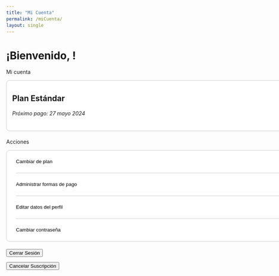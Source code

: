 ```yaml
---
title: "Mi Cuenta"
permalink: /miCuenta/
layout: single
---
```


<h1> ¡Bienvenido, <span id="username"></span>! </h1>


<style>

.plan {
  width: 800px; /* Ancho deseado de cada plan */
  padding: 5px;
  border: 1px solid #ccc;
  border-radius: 8px;
  background: white;
  text-align: left;
  margin-bottom: 20px; /* Espacio inferior entre cada plan */
  margin-top: 0px;
  margin-left: 0px;
  margin-right: 12px;
}

.plan-contenido {
padding-left: 10px; /* Añade un margen a la izquierda del contenido */
}
  
.linea {
  width: 750px;
  height: 1px;
  background: linear-gradient(to right, #ccc 0%, #ccc 100%, transparent 50%, transparent 100%);
  margin-bottom: 5px; /* Espacio inferior entre cada plan */
  margin-top: 5px;
  margin-left: 20px;
}

/* Estilo CSS para alinear la imagen a la derecha */
img {
  float: right; /* Alinea la imagen a la derecha */
  margin-left: 10px; /* Agrega un margen izquierdo para separar la imagen del texto */
  /*margin-top: 10.125px;*/
  margin-bottom: 15px; /* Espacio inferior entre cada plan */
  margin-top: 15px;
}

.boton {
  display: inline-block;
  padding: 0px 0px;
  padding-left: 20px; /* Añade un margen a la izquierda del texto dentro del botón */
  padding-right: 20px; /* Añade un margen a la izquierda del texto dentro del botón */
  width: 790px; /* Establece el ancho deseado para el botón */
  text-align: left; /* Alinea el texto a la izquierda dentro del botón */
  background: white;
  border: none;
  border-radius: 5px;
  cursor: pointer;
  text-decoration: none;
  line-height: 50px; /* Centra verticalmente el texto */
}

.boton:hover {
  background-color: #f4f4f4;
}
  
</style>



Mi cuenta 

<div class="plan">
  <div class="plan-contenido">
    <h2>Plan Estándar</h2>
    <h6>Próximo pago: 27 mayo 2024</h6>
  </div>
</div>



Acciones

<div class="plan">
  <button class="boton">
  Cambiar de plan
  <img src="/assets/images/angulo-derecho.svg" width="20" height="20" style="vertical-align: middle;">
  </button>
  <div class="linea"></div>
  <button class="boton">
    Administrar formas de pago
    <img src="/assets/images/angulo-derecho.svg" width="20" height="20" style="vertical-align: middle;">
  </button>
  <div class="linea"></div>
  <button class="boton">
    Editar datos del perfil
    <img src="/assets/images/angulo-derecho.svg" width="20" height="20" style="vertical-align: middle;">
  </button>
  <div class="linea"></div>
  <button class="boton">
    Cambiar contraseña
    <img src="/assets/images/angulo-derecho.svg" width="20" height="20" style="vertical-align: middle;">
  </button>

</div>

<!-- Logout button -->
<button onclick="logout()">Cerrar Sesión</button>

<!-- Display subscription plan -->
<p id="subscription-plan"></p>

<!-- Unsubscribe button -->
<button onclick="cancelSubscription()">Cancelar Suscripción</button>

<script>
  // Netlify Identity script and event handling
  netlifyIdentity.on('login', user => {
    // Additional actions after login if needed

    // Display welcome message and username
    const usernameSpan = document.getElementById('username');
    if (usernameSpan) {
      usernameSpan.innerText = user.user_metadata.full_name || user.email;
    }

    // Display subscription plan
    const subscriptionPlan = user.user_metadata.subscription_plan;
    if (subscriptionPlan) {
      const subscriptionPlanElement = document.getElementById('subscription-plan');
      subscriptionPlanElement.textContent = "Plan de Suscripción: " + subscriptionPlan;
      console.log('Subscription plan:', subscriptionPlan);
    } else {
      console.log('User', user);
      console.log('sin plan de suscripción');
    }
  });

  netlifyIdentity.on('logout', () => {
    // Additional actions after logout if needed

    // Clear username on logout
    const usernameSpan = document.getElementById('username');
    if (usernameSpan) {
      usernameSpan.innerText = '';
    }
  });

  function logout() {
    netlifyIdentity.logout();
  }

  function cancelSubscription() {
    // Confirm cancellation
    const confirmation = confirm('¿Estás seguro de que quieres cancelar tu suscripción?');

    if (confirmation) {
      // Get current user
      const user = netlifyIdentity.currentUser();

      // Check if user is logged in
      if (!user) {
        alert('Por favor, inicia sesión para cancelar tu suscripción.');
        return;
      }

      // Get subscription ID from user metadata
      const subscriptionPlan = user.user_metadata.subscription_plan;

      // Check if subscription ID exists
      if (!subscriptionPlan) {
        alert('No se encontró ninguna suscripción asociada a tu cuenta.');
        return;
      }

      // Send request to cancel subscription
      fetch('/.netlify/functions/server', {
        method: 'POST',
        headers: {
          'Content-Type': 'application/json'
        },
        body: JSON.stringify({
          action: 'cancel_subscription'
        })
      })
      .then(response => {
        if (response.ok) {
          // Remove subscription_plan from user metadata
          console.log('User', user);
          user.update({
            data: { subscription_plan: null }
          })
          console.log('User', user);
          alert('¡Tu suscripción ha sido cancelada con éxito!');
          // Refresh the page to reflect changes
          window.location.reload();
        } else {
          alert('Error al cancelar la suscripción: ' + data.error);
        }
      })
      .catch(error => {
        console.error('Error al cancelar la suscripción:', error);
        alert('Error al cancelar la suscripción. Por favor, inténtalo de nuevo más tarde.');
      });
    }
  }
</script>

